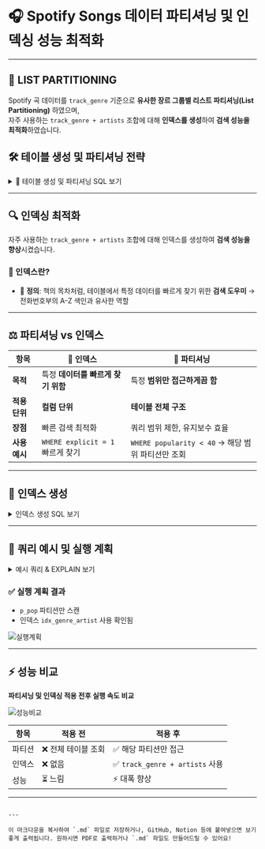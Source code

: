 # 🎧 Spotify Songs 데이터 파티셔닝 및 인덱싱 성능 최적화

---

## 📌 LIST PARTITIONING

Spotify 곡 데이터를 `track_genre` 기준으로 **유사한 장르 그룹별 리스트 파티셔닝(List Partitioning)** 하였으며,  
자주 사용하는 `track_genre + artists` 조합에 대해 **인덱스를 생성**하여 **검색 성능을 최적화**하였습니다.



## 🛠️ 테이블 생성 및 파티셔닝 전략

<details>
<summary>🎵 테이블 생성 및 파티셔닝 SQL 보기</summary>

```sql
CREATE TABLE spotify_songs_partitioned (
  id INT,
  track_id VARCHAR(22),
  artists VARCHAR(600),
  album_name VARCHAR(300),
  track_name VARCHAR(600),
  popularity INT,
  duration_ms INT,
  explicit TINYINT(1),
  danceability FLOAT,
  energy FLOAT,
  key_col INT,
  loudness FLOAT,
  mode_col INT,
  speechiness FLOAT,
  acousticness FLOAT,
  instrumentalness FLOAT,
  liveness FLOAT,
  valence FLOAT,
  tempo FLOAT,
  time_signature INT,
  track_genre VARCHAR(50) NOT NULL,
  PRIMARY KEY(id, track_genre)
)
PARTITION BY LIST COLUMNS(track_genre) (
  PARTITION p_pop           VALUES IN ('pop', 'power-pop', 'pop-film', 'synth-pop', 'party'),
  PARTITION p_rock          VALUES IN ('rock', 'alt-rock', 'hard-rock', 'punk', 'punk-rock', 'grunge', 'psych-rock', 'rock-n-roll', 'garage', 'indie', 'indie-pop', 'emo', 'guitar', 'rockabilly'),
  PARTITION p_metal         VALUES IN ('metal', 'heavy-metal', 'death-metal', 'black-metal', 'grindcore', 'metalcore', 'hardcore', 'hardstyle'),
  PARTITION p_electronic    VALUES IN ('edm', 'electro', 'electronic', 'techno', 'trance', 'house', 'deep-house', 'progressive-house', 'minimal-techno', 'chicago-house', 'detroit-techno', 'dubstep', 'idm', 'drum-and-bass', 'breakbeat', 'club'),
  PARTITION p_hiphop_rnb    VALUES IN ('hip-hop', 'r-n-b', 'rap', 'funk', 'soul'),
  PARTITION p_jazz_classical VALUES IN ('jazz', 'classical', 'piano', 'instrumental', 'opera'),
  PARTITION p_world         VALUES IN ('k-pop', 'j-pop', 'j-rock', 'mandopop', 'cantopop', 'french', 'german', 'turkish', 'iranian', 'swedish', 'malay', 'latin', 'latino', 'spanish', 'brazil', 'mpb', 'forro', 'samba', 'pagode', 'sertanejo', 'world-music', 'indian'),
  PARTITION p_country_folk  VALUES IN ('country', 'bluegrass', 'honky-tonk', 'folk', 'singer-songwriter', 'songwriter'),
  PARTITION p_reggae        VALUES IN ('reggae', 'reggaeton', 'ska', 'dub', 'dancehall'),
  PARTITION p_child_kids    VALUES IN ('children', 'kids', 'disney'),
  PARTITION p_ambient_chill VALUES IN ('ambient', 'study', 'sleep', 'chill', 'new-age'),
  PARTITION p_misc          VALUES IN ('anime', 'blues', 'gospel', 'comedy', 'happy', 'sad', 'romance', 'show-tunes', 'alternative', 'groove', 'goth', 'trip-hop', 'tango', 'acoustic', 'british')
);
````

</details>

---

## 🔍 인덱싱 최적화

자주 사용하는 `track_genre + artists` 조합에 대해 인덱스를 생성하여 **검색 성능을 향상**시켰습니다.

### 🧠 인덱스란?

* 📖 **정의**: 책의 목차처럼, 테이블에서 특정 데이터를 빠르게 찾기 위한 **검색 도우미**
  → 전화번호부의 A-Z 색인과 유사한 역할


---

## ⚖️ 파티셔닝 vs 인덱스

| 항목        | 🔎 인덱스                      | 📂 파티셔닝                                 |
| --------- | --------------------------- | --------------------------------------- |
| **목적**    | 특정 **데이터를 빠르게 찾기 위함**       | 특정 **범위만 접근하게끔 함**                      |
| **적용 단위** | **컬럼 단위**                   | **테이블 전체 구조**                           |
| **장점**    | 빠른 검색 최적화                   | 쿼리 범위 제한, 유지보수 효율                       |
| **사용 예시** | `WHERE explicit = 1` 빠르게 찾기 | `WHERE popularity < 40` → 해당 범위 파티션만 조회 |



---

## 🔧 인덱스 생성

<details>
<summary>인덱스 생성 SQL 보기</summary>

```sql
CREATE INDEX idx_genre_artist 
ON spotify_songs_partitioned (track_genre, artists);
```

</details>

---

## 🔎 쿼리 예시 및 실행 계획

<details>
<summary>예시 쿼리 & EXPLAIN 보기</summary>

```sql
-- 예시 쿼리
SELECT track_name, popularity  
FROM spotify_songs_partitioned 
WHERE track_genre = 'pop' AND artists = 'Arko' 
ORDER BY track_name DESC 
LIMIT 10;

-- 실행 계획
EXPLAIN SELECT track_name, popularity  
FROM spotify_songs_partitioned 
WHERE track_genre = 'pop' AND artists = 'Arko' 
ORDER BY track_name DESC 
LIMIT 10;
```

</details>

### ✅ 실행 계획 결과

* `p_pop` 파티션만 스캔
* 인덱스 `idx_genre_artist` 사용 확인됨

![실행계획](https://github.com/user-attachments/assets/094468c0-0b39-44ce-89e0-0111ee530c98)

---

## ⚡ 성능 비교

**파티셔닝 및 인덱싱 적용 전후 실행 속도 비교**

![성능비교](https://github.com/user-attachments/assets/aa84296a-aaab-40bd-8693-b0fab74696ea)

| 항목  | 적용 전        | 적용 후                         |
| --- | ----------- | ---------------------------- |
| 파티션 | ❌ 전체 테이블 조회 | ✅ 해당 파티션만 접근                 |
| 인덱스 | ❌ 없음        | ✅ `track_genre + artists` 사용 |
| 성능  | ⏳ 느림        | ⚡ 대폭 향상                      |

---


```

---

이 마크다운을 복사하여 `.md` 파일로 저장하거나, GitHub, Notion 등에 붙여넣으면 보기 좋게 출력됩니다. 원하시면 PDF로 출력하거나 `.md` 파일도 만들어드릴 수 있어요!
```
